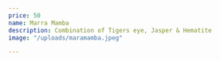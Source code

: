 ```yaml
---
price: 50
name: Marra Mamba
description: Combination of Tigers eye, Jasper & Hematite
image: "/uploads/maramamba.jpeg"

---
```

